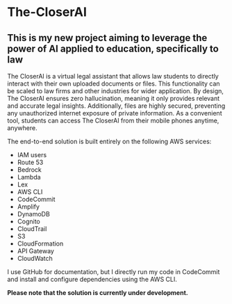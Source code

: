 # The-CloserAI
## This is my new project aiming to leverage the power of AI applied to education, specifically to law

The CloserAI is a virtual legal assistant that allows law students to directly interact with their own uploaded documents or files. This functionality can be scaled to law firms and other industries for wider application. By design, The CloserAI ensures zero hallucination, meaning it only provides relevant and accurate legal insights. Additionally, files are highly secured, preventing any unauthorized internet exposure of private information. As a convenient tool, students can access The CloserAI from their mobile phones anytime, anywhere.

The end-to-end solution is built entirely on the following AWS services:

- IAM users
- Route 53
- Bedrock
- Lambda
- Lex
- AWS CLI
- CodeCommit
- Amplify
- DynamoDB
- Cognito
- CloudTrail
- S3
- CloudFormation
- API Gateway
- CloudWatch

I use GitHub for documentation, but I directly run my code in CodeCommit and install and configure dependencies using the AWS CLI.

**Please note that the solution is currently under development.**
